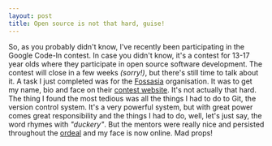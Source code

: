 ```yaml
---
layout: post
title: Open source is not that hard, guise!
---
```

So, as you probably didn't know, I've recently been participating in the Google Code-In contest. In case you didn't know, it's a contest for 13-17 year olds where they participate in open source software development. The contest will close in a few weeks _(sorry!)_, but there's still time to talk about it. A task I just completed was for the [Fossasia](https://codein.withgoogle.com/organizations/fossasia/) organisation. It was to get my name, bio and face on their [contest website](http://gci15.fossasia.org/). It's not actually that hard. The thing I found the most tedious was all the things I had to do to Git, the version control system. It's a very powerful system, but with great power comes great responsibility and the things I had to do, well, let's just say, the word rhymes with _"duckery"_. But the mentors were really nice and persisted throughout the [ordeal](https://github.com/fossasia/gci15.fossasia.org/pull/553) and my face is now online. Mad props!
